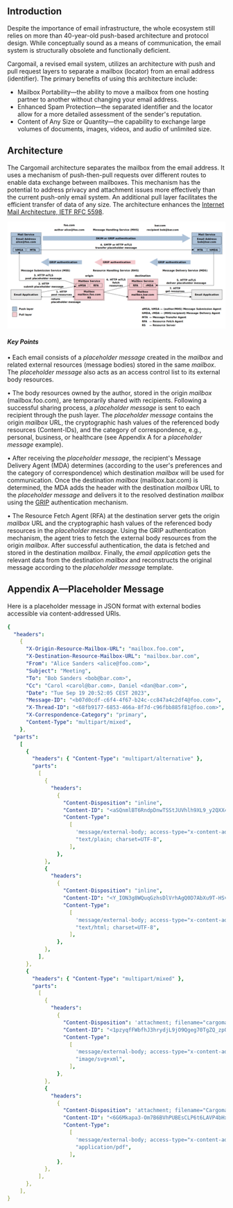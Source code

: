 ## Introduction

Despite the importance of email infrastructure, the whole ecosystem still relies on more than 40-year-old push-based architecture and protocol design. While conceptually sound as a means of communication, the email system is structurally obsolete and functionally deficient.

Cargomail, a revised email system, utilizes an architecture with push and pull request layers to separate a mailbox (locator) from an email address (identifier). The primary benefits of using this architecture include:

* Mailbox Portability—the ability to move a mailbox from one hosting partner to another without changing your email address.
* Enhanced Spam Protection—the separated identifier and the locator allow for a more detailed assessment of the sender's reputation.
* Content of Any Size or Quantity—the capability to exchange large volumes of documents, images, videos, and audio of unlimited size.

<!--## White Paper

This project is constantly evolving. You can download the latest revision of the whitepaper here: [Cargomail.pdf](https://github.com/cargomail-org/cargomail/raw/main/whitepaper/Cargomail.pdf).-->

## Architecture

The Cargomail architecture separates the mailbox from the email address. It uses a mechanism of push-then-pull requests over different routes to enable data exchange between mailboxes. This mechanism has the potential to address privacy and attachment issues more effectively than the current push-only email system. An additional pull layer facilitates the efficient transfer of data of any size. The architecture enhances the [Internet Mail Architecture, IETF RFC 5598](https://www.rfc-editor.org/rfc/rfc5598.html).

![Alt Cargomail architecture](whitepaper/cargomail_architecture.png)

#### *Key Points*

• Each email consists of a <i>placeholder message</i> created in the <i>mailbox</i> and related external resources (message bodies) stored in the same <i>mailbox</i>. The <i>placeholder message</i> also acts as an access control list to its external body resources.

• The body resources owned by the author, stored in the origin <i>mailbox</i> (mailbox&#46;foo&#46;com), are temporarily shared with recipients. Following a successful sharing process, a <i>placeholder message</i> is sent to each recipient through the push layer. The <i>placeholder message</i> contains the origin <i>mailbox</i> URL, the cryptographic hash values of the referenced body resources (Content-IDs), and the category of correspondence, e.g., personal, business, or healthcare (see Appendix A for a <i>placeholder message</i> example).

• After receiving the <i>placeholder message</i>, the recipient's Message Delivery Agent (MDA) determines (according to the user's preferences and the category of correspondence) which destination <i>mailbox</i> will be used for communication. Once the destination <i>mailbox</i> (mailbox&#46;bar&#46;com) is determined, the MDA adds the header with the destination <i>mailbox</i> URL to the <i>placeholder message</i> and delivers it to the resolved destination <i>mailbox</i> using the [GRIP](grip) authentication mechanism.

• The Resource Fetch Agent (RFA) at the destination server gets the origin <i>mailbox</i> URL and the cryptographic hash values of the referenced body resources in the <i>placeholder message</i>. Using the GRIP authentication mechanism, the agent tries to fetch the external body resources from the origin <i>mailbox</i>. After successful authentication, the data is fetched and stored in the destination <i>mailbox</i>. Finally, the <i>email application</i> gets the relevant data from the destination <i>mailbox</i> and reconstructs the original message according to the <i>placeholder message</i> template.

## Appendix A—Placeholder Message

Here is a placeholder message in JSON format with external bodies accessible via content-addressed URIs.

```yaml
{
  "headers":
    {
      "X-Origin-Resource-Mailbox-URL": "mailbox.foo.com",
      "X-Destination-Resource-Mailbox-URL": "mailbox.bar.com",
      "From": "Alice Sanders <alice@foo.com>",
      "Subject": "Meeting",
      "To": "Bob Sanders <bob@bar.com>",
      "Cc": "Carol <carol@bar.com>, Daniel <dan@bar.com>",
      "Date": "Tue Sep 19 20:52:05 CEST 2023",
      "Message-ID": "<b07d0cdf-c6f4-4f67-b24c-cc847a4c2df4@foo.com>",
      "X-Thread-ID": "<68fb9177-6853-466a-8f7d-c96fbb885f81@foo.com>",
      "X-Correspondence-Category": "primary",
      "Content-Type": "multipart/mixed",
    },
  "parts":
    [
      {
        "headers": { "Content-Type": "multipart/alternative" },
        "parts":
          [
            {
              "headers":
                {
                  "Content-Disposition": "inline",
                  "Content-ID": "<aSQnmlBT6RndpDnwTSStJUVhlh9XL9_y2QXX42NhKuI>",
                  "Content-Type":
                    [
                      'message/external-body; access-type="x-content-addressed-uri"; hash-algorithm="sha256"; size="42"',
                      "text/plain; charset=UTF-8",
                    ],
                },
            },
            {
              "headers":
                {
                  "Content-Disposition": "inline",
                  "Content-ID": "<Y_ION3g8WQuqGzhsDlVrhAgQ0D7AbXu9T-HSv3w--zY>",
                  "Content-Type":
                    [
                      'message/external-body; access-type="x-content-addressed-uri"; hash-algorithm="sha256"; size="109"',
                      "text/html; charset=UTF-8",
                    ],
                },
            },
          ],
      },
      {
        "headers": { "Content-Type": "multipart/mixed" },
        "parts":
          [
            {
              "headers":
                {
                  "Content-Disposition": 'attachment; filename="cargomail_architecture.svg"',
                  "Content-ID": "<1pzyqfFWbfhJ3hrydjL9jO9Qgeg70TgZQ_zpOkt4HOU>",
                  "Content-Type":
                    [
                      'message/external-body; access-type="x-content-addressed-uri"; hash-algorithm="sha256"; size="52247"',
                      "image/svg+xml",
                    ],
                },
            },
            {
              "headers":
                {
                  "Content-Disposition": 'attachment; filename="Cargomail.pdf"',
                  "Content-ID": "<6G6Mkapa3-Om7B6BVhPUBEsCLP6t6LAVP4bHxhQF5nc>",
                  "Content-Type":
                    [
                      'message/external-body; access-type="x-content-addressed-uri"; hash-algorithm="sha256"; size="153403"',
                      "application/pdf",
                    ],
                },
            },
          ],
      },
    ],
}
```
